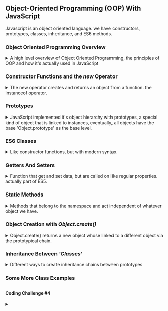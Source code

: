 ## Object-Oriented Programming (OOP) With JavaScript

<!-- <details> -->
<summary>

</summary>
Javascript is an object oriented language.
we have constructors, prototypes, classes, inheritance, and ES6 methods.

### Object Oriented Programming Overview

<details>
<summary>
A high level overview of Object Oriented Programming, the principles of OOP and how it's actually used in JavaScript
</summary>

a programming paradigm based on the concept of **object**. wwe use object to represent (model, describe) real-world or abstract features.
objects can contain data (**properties**) and actions(**methods**), with object, we pack the data along with the relevant behavior.

objects are self contained pieces of codes, they form the building blocks of the program, and they interact with one another using the public interface (the **api**). OOP makes code more flexible, easier to maintain and develop.

up until now we only used objects as object literals, each variable was the only instance of itself. we now move to use classes,which are conceptualized as blueprints from which many **instances** can be created.

an instance is the real object we can use, while the class is the stencil for them.

IMPORTANT: Javascript doesn't have the common form of private and public methods and properties,the examples and illustration are just for for learning purposes.

#### OOP Principals

there are 4 common principles for OOP: _abstraction_, _encapsulation_, _inheritance_, _polymorphism_.

> - **Abstraction**: Ignoring or hiding details tha **don't matter**, allowing us to get and **overview** perspective of the _thing_ we're implementing, instead of messing with details that don't really matter to our implementation.
>
> - **Encapsulation**: Keeping properties and method **private** inside the class, so they are **not accessible from outside the class**. Some methods can be **exposed** as a public interface (API).
>
> - **Inheritance**: Making all properties and methods of a certain class **available to a child class**, forming a hierarchical relationship between classes, this allows us to **reuse common logic** and to model real-world relationships.
>
> - **Polymorphism**: a child class can **overwrite** a method it inherited from a parent class \[it's more complex than that, but enough for our purpose].

#### OOP in Javascript

<details>
<summary>
Javascript uses prototypes rather than "class-instance" paradigm. it's called prototypal inheritance/delegation.
</summary>

JavaScript does OOP differently than other languages, each object has a prototype, the prototype has method that the object can access.

> **Prototypal inheritance**: The prototype contains methods (behavior) that are **accessible to all objects linked to that prototype**.
> Behavior is **delegated** to the linked prototype object.

if we look at the mdn documentations, we can see the methods defined on the _Array.prototype_ object, we can also see it when we observe an array, all the method are defined under the prototype

there are 3 ways to create prototypal inheritance in JavaScript:

1. constructor functions
   - create objects from a function.
   - this is how built-in object (Arrays, Maps, Sets) are actually implements.
2. ES6 classes
   - a modern alternative to constructor function syntax.
   - **only synthetic sugar**. same as constructor function behind the scenes.
   - not actual classes like what we have in other languages.
   - another layer of abstraction.
3. Object.create()
   - the easiest way to link an object to a prototype object.

</details>
</details>

### Constructor Functions and the _new_ Operator

<details>
<summary>
The new operator creates and returns an object from a function. the instanceof operator.
</summary>

We start with constructor functions. it's a completely normal function that's called with the _new_ keyword. we can use function declaration and function expressions, **but not arrow functions**. by convention, constructor function start with a capital letter.

```js
const Person = function (firstName, birthYear) {
  console.log(this);
  this.firstName = firstName;
  this.birthYear = birthYear;
};

const jonas = new Person("jonas", 1991);
const matilda = new Person("matilda", 2005);
console.log(jonas, matilda);
```

the _new_ operator does some heavy lifting

1. it creates a new empty object {}.
2. the function is called on the newly created object (the _this_ keyword). this is why arrow functions won't work.
3. the newly created object is linked to a prototype.
4. the object is automatically returned from the function. no need for a _return_ statement.

an object created from a constructor function is instance of something, we can check it with the _instanceof_ operator, which returns a boolean value.

```js
console.log("jonas is a Person?", jonas instanceof Person);
console.log("array is a Person?", [1, 2] instanceof Person);
console.log("array is an Array?", [1, 2] instanceof Array);
```

the properties that we define in the constructor are called instance properties.
we can also add methods to an constructor function. just like object literals. **but this is a bad practice**. we create the object (functions are objects) each time, it costs us memory and resources.

```js
const Person = function (firstName, birthYear) {
  this.firstName = firstName;
  this.birthYear = birthYear;
  this.calcAge = function () {
    return 2037 - this.birthYear;
  };
};
const jonas = new Person("jonas", 1991);
console.log(`${jonas.firstName} is ${jonas.calcAge()} years old!`);
```

It's better to create this method on the prototype of the object and use prototype inheritance.

</details>

### Prototypes

<details>
<summary>
JavaScript implemented it's object hierarchy with prototypes, a special kind of object that is linked to instances, eventually, all objects have the base 'Object.prototype' as the base level.
</summary>

Each function has a property called _.prototype_. we can add methods to it and then we can call the prototype method directly on the object, just like it was a function of the object itself.
the function exists just once, but all instances can use it.

```js
console.log("before adding function to prototype", Person.prototype);
console.log(Array.prototype);
Person.prototype.calcAgePrototype = function () {
  console.log(this);
  return 2044 - this.birthYear;
};
console.log(`${jonas.firstName} is ${jonas.calcAgePrototype()} years old!`);
console.log("after adding function to prototype", Person.prototype);
console.log("the prototype function isn't on the object", jonas);
```

we can see the prototype of each object with calling \_.\_\_proto\_\_\_ on an object instance.
and here is something confusing. the _Person.prototype_ (the prototype property of the function) is the same as the jonas.\_\_proto\_\_'. There is also the function _.isPrototypeOf(object)_ that checks this

```js
console.log("jonas.__proto__", jonas.__proto__);
console.log("Person.__proto__", Person.__proto__);

console.log(
  "jonas.__proto__ === Person.prototype",
  jonas.__proto__ === Person.prototype);
console.log('prototype.isPrototypeOf()');
console.log(Person.prototype.isPrototypeOf(jonas)); //true
console.log(Person.prototype.isPrototypeOf(Person)); //false
);
```

the _.prototype_ property is actually the prototype of linked objects, or something like that.

as we saw before, the _new_ operator sets the prototype (the .\_\_proto\_\_) of the created object to the _.prototype_ of the function.
we can also set properties on the prototype itself. which will be only stored on the prototype object, and not in the instance

```js
Person.prototype.species = "Home Sapiens";
console.log("matilda.species", matilda.species);
console.log("matilda", matilda);
console.log("Person.prototype", Person.prototype);
```

we can check if a property belong to the object instance with _.hasOwnProperty(propertyName)_ method.

```js
console.log(
  "jonas.hasOwnProperty('firstName')",
  jonas.hasOwnProperty("firstName")
); //true
console.log("jonas.hasOwnProperty('species')", jonas.hasOwnProperty("species")); //false
```

#### Prototypal Inheritance and the Prototype Chain

<details>
<summary>
The Prototype chain is similar to the scope chain, from the object own properties, all the way up to the prototype and the Object.prototype.
</summary>

Constructor function has a _.prototype_ property pointing to a prototype object.
that prototype objects has a _.constructor_ property pointing back the to the function.

the prototype is actually the prototype not of the function, but of all the objects created by this function.

when we call a function with the _new_ operator. this is true for function constructors and ES6 classes, but not _Object.create()_.

> 1. an empty object is created.
> 2. _this_ keyword in the function call is set to the new object.
> 3. the new object is linked via the .\_\_proto\_\_ property to to constructor function prototype property.
> 4. the new object is returned from constructor function call.

when we call a method on a object, we first check the object itself, and if there isn't a match, the prototype is checked next. this is called _prototype delegation_. all these connections are part of the prototype chain.

//TODO: add diagram.

all objects in JavaScript have prototypes, and the prototype of our constructed prototype is Object.prototype, which was built by _Object()_. so if there's a method that's not on the object, and not on it's prototype then we check the next prototype (_Object.prototype_). the prototype of the Object constructor function is the null prototype. the final,base level, link of the prototype chain.

```js
console.log("Object.prototype", Object.prototype);
console.log("{}.__proto__", {}.__proto__);
```

> **Prototype Chain**: series of links between objects, linked through prototypes (similar to the scope chain).

</details>

#### Prototypical Inheritance and Built-in Objects

<details>
<summary>
The Built-in Objects have chains of prototypes, which is why they have methods
</summary>

the prototypal inheritance is what powers the built-in JavaScript object.

```js
console.log("jonas.__proto__", jonas.__proto__); //Person Prototype
console.log("jonas.__proto__.__proto__", jonas.__proto__.__proto__); //ObjectPrototype
console.log(
  "jonas.__proto__.__proto__.__proto__",
  jonas.__proto__.__proto__.__proto__
); //null
console.log("Person.prototype.constructor", Person.prototype.constructor); //function Person
console.log("Person.__proto__", Person.__proto__); //empty object

//arrays
console.log("arrays");
console.log("array", [1, 2, 3].__proto__);
console.log(
  "array __proto__ ==== Array.prototype",
  [1, 2, 3].__proto__ === Array.prototype
);
console.log([1, 2, 3].__proto__.__proto__); // the object prototype
```

we can actually use this to our advantage and enhance the array object via the prototype! but of course, this is a bad practice, we shouldn't touch the built-in objects.

```js
const arrDuplicates = [1, 2, 3, 2, 3, 5];
console.log(arrDuplicates.uniqueElements()); //error!
Array.prototype.uniqueElements = function () {
  return [...new Set(this)];
};

console.log(arrDuplicates.uniqueElements()); //now it works!
```

we can also check the prototypes of html elements. and we discover that the Nodes and DOM follow the same chain. and eventually we will reach the Object prototype. we can also use _console.dir()_ to inspect functions, and we see they too have an prototype, which is why we can call method like _.bind()_ on them..

```js
const nodePrototypes = function () {
  const h1 = document.querySelector("h1");
  console.log("h1.__proto__", h1.__proto__); // htmlLeadingElement
  console.log("h1.__proto__.__proto__", h1.__proto__.__proto__); //HtmlElement
  console.dir(() => {
    5;
  }); //function has prototype as well
};
```

</details>

#### Coding Challenge #1

<details>
<summary>
Use constructor function to create objects and then add methods to the prototypes. would be cool to use the Intl.NumberFormat object maybe and have it be either in the prototype or in the object itself.
</summary>

> Your tasks:
>
> 1. Use a constructor function to implement a 'Car'. A car has a 'make' and a 'speed' property. The 'speed' property is the current speed of the car in km/h.
> 2. Implement an 'accelerate' method that will increase the car's speed by 10, and log the new speed to the console.
> 3. Implement a 'brake' method that will decrease the car's speed by 5, and log the new speed to the console.
> 4. Create 2 'Car' objects and experiment with calling 'accelerate' and 'brake' multiple times on each of them.
>
> Test data:
>
> - Data car 1: 'BMW' going at 120 km/h.
> - Data car 2: 'Mercedes' going at 95 km/h.

</details>

</details>

### ES6 Classes

<details>
<summary>
Like constructor functions, but with modern syntax.
</summary>
ES6 aren't classes like java or c++, they still do prototypical inheritance, but we a syntax that's more familiar to programmers from other languages.

we can have class deceleration and class expressions.
we use the keyword _class_, we must use _constructor_ as a method name. the other methods we define are part of the prototype, not on the object.

```js
const PersonEx = class {};
class PersonCL {
  constructor(firstName, birthYear) {
    this.firstName = firstName;
    this.birthYear = birthYear;
  }
  //method will be added to .prototype property.
  calculateAge() {
    console.log(2037 - this.birthYear);
  }
}

const janice = new PersonCL("Janice", 1986);
console.log(janice);
```

1. Classes are not hoisted.
2. Classes are first-class citizens.
3. Class are always executed in 'strict-mode'.

we can't ignore prototypical inheritance, even if we use ES6 method. but the class syntax makes things nicer by having all the code at the same place,

</details>

### Getters And Setters

<details>
<summary>
Function that get and set data, but are called on like regular properties. actually part of ES5.
</summary>

for getters, we create a normal function, and then add the _get_ keyword for to it. so we now longer need parentheses to call it. setters use the _set_ keyword and must take **one** parameter.

```js
const account = {
  owner: "Jonas",
  movements: [120, 30, 400],

  get latest() {
    return this.movements.slice(-1).pop();
  },
  set latest(mov) {
    this.movements.push(mov);
  },
};
console.log(account.latest);
account.latest = 55;
console.log(account);
```

for ES6 classes, the code is similar. we simply add the _'get/set'_ keywords.
remember that it still is a function, and will be calculated only when we call it,and recalculated again for each call.

```js
class PersonCL {
  constructor(firstName, birthYear) {
    this.firstName = firstName;
    this.birthYear = birthYear;
  }
  //method will be added to .prototype property.
  get age() {
    console.log(2037 - this.birthYear);
  }
}

const janice = new PersonCL("Janice", 1986);
console.log(janice.age);
```

Setters are great for data validation, we can ensure that the new data fits a criteria and if it doesn't we can reject it from overwriting the data.

```js
class PersonCL {
  constructor(firstName, birthYear) {
    this.firstName = firstName;
    this.birthYear = birthYear;
    this.fullName = firstName + " unknown";
  }
  //method will be added to .prototype property.
  get age() {
    console.log(2037 - this.birthYear);
  }
  //setter has a different name than that of the property, usually underscore.
  set fullName(name) {
    if (name.includes(" ")) this._fullName = name;
    else console.log(`${name} is not valid`);
  }
}
```

we should be careful of having the same name for the setter and the underlying method. otherwise we can get a stack-overflow. the convention is to have the inner property name with an underscore before it.

</details>

### Static Methods

<details>
<summary>
Methods that belong to the namespace and act independent of whatever object we have.
</summary>
static methods don't operate on any instance of the class. like the *Array.from()* method. these are methods that aren't attached to the prototype, so they can't be called from an instance. they are part of the constructor function.

```js
Array.from(document.querySelectorAll("p")); //works
[1, 3].from(document.querySelectorAll("p")); //error!
```

a lot of function from the _'Number'_ namespace are like that. the static function isn't inherited to the instances that were created with the function

```js
const PersonCF = function (firstName, birthYear) {
  this.firstName = firstName;
  this.birthYear = birthYear;
};

PersonCF.hey = function () {
  console.log(this); // the constructor function is the 'this'
  return "Hey!";
};
const ben = new PersonCF("ben", 1995);
//console.log(ben.hey()); //error
console.log(PersonCF.hey()); //works fine, called on constructor function
```

for es6 classes. we simply add the _static_ keyword

```js
class PersonES6 {
  constructor(firstName, birthYear) {
    this.firstName = firstName;
    this.birthYear = birthYear;
  }
  //prototype method
  hey() {
    return `Hey ${this.firstName}`;
  }
  //static method
  static hey() {
    return `Hey there!`;
  }
}

const dan = new PersonES6("dan", 1889);
console.log(dan.hey()); //call prototype method
console.log(PersonES6.hey()); // call static method
```

</details>

### Object Creation with _Object.create()_

<details>
<summary>
Object.create() returns a new object whose linked to a different object via the prototypical chain.
</summary>

The third way to create objects, by using the _Object.create()_ method, we still have prototype inheritance, but no prototype properties, no constructor function and no '_new_' operator.
we use _Object.create()_ to manually set the prototype of the created object into a different object.

```js
const PersonProto = {
  calcAgeOCR() {
    return 2037 - this.birthYear;
  }, //using enhanced object literals syntax
};

const steve = Object.create(PersonProto); //steve's prototype is PersonProto
console.log(steve.__proto__);
console.log(steve.calcAgeOCR()); //NaN
steve.birthYear = 1992;
console.log(steve.calcAgeOCR()); // now it works!
```

constructor function and ES6 classes use the _new_ keyword. _Object.create()_ sets the prototype manually. we can have different structures of objects with the same prototype, or similar structures with different prototypes.

We can have function that behaves like a constructor function, but initiates the properties via the prototypical inheritance after the object was created

```js
PersonProto.init = function (firstName, birthYear) {
  this.firstName = firstName; //the 'this' is the calling member
  this.birthYear = birthYear;
};
const sarah = Object.create(PersonProto);
sarah.init("sarah", 2011);
console.log(sarah.calcAgeOCR());
```

#### Coding Challenge #2

<details>
<summary>
Use ES6 classes, getter / setter to make the previous challenge cleaner to look at
</summary>

> Your tasks:
>
> 1. Re-create Challenge #1, but this time using an ES6 class (call it 'CarCl')
> 2. Add a getter called 'speedUS' which returns the current speed in mi/h (divide by 1.6).
> 3. Add a setter called 'speedUS' which sets the current speed in mi/h (but converts it to km/h before storing the value, by multiplying the input by 1.6)
> 4. Create a new car and experiment with the 'accelerate' and 'brake' methods, and with the getter and setter.
>
> Test data:

- Data car 1: 'Ford' going at 120 km/h.

</details>

</details>

### Inheritance Between _'Classes'_

<details>
<summary>
Different ways to create inheritance chains between prototypes
</summary>

so far, we looked at ways to implement inheritance between an object and it's prototype, now we will look at _'real inheritance'_ between _'real classes'_. like how other programming languages do it.

#### Constructor Functions Inheritance

<details>
<summary>
Manually manipulating the prototype chain
</summary>

we start with inheritance between constructor functions.
we will use the Person Class as a parent class, and a 'student' class as a derived chile class. we will do this with using the constructor function, es6 classes and _Object.create()_.

we start with the base class. like we did many times already. we will then have constructor for the student, with the same arguments and additional data as needed. we also have a method on the prototype.

```js
const PersonCFBase = function (firstName, birthYear) {
  this.firstName = firstName;
  this.birthYear = birthYear;
};

PersonCFBase.prototype.calculateAge = function () {
  console.log(2037 - this.birthYear);
};

const StudentCFDerived = function (firstName, birthYear, course) {
  this.firstName = firstName;
  this.birthYear = birthYear;
  this.course = course;
};
StudentCFDerived.prototype.introduce = function () {
  console.log(`my name is ${this.firstName}, and I study ${this.course}`);
};
const mike = new StudentCFDerived("mike", 2015, "Economics");

mike.introduce();
```

the first thing we want to do is to remove the duplication from the student constructor function. the problem is that if we use it directly, we don't have the _'this'_ keyword, so we use the _.call()_ method.

```js
const StudentCFDerived = function (firstName, birthYear, course) {
  //PersonCFBase(firstName,birthYear); //doesn't work
  PersonCFBase.call(this, firstName, birthYear); //this works
  this.course = course;
};

//mike.calculateAge(); //doesn't work
mike.introduce(); //works
```

we have the introduce method, but not 'calculate age' method on the student object. we want to inherit from the person class. we want to make the prototype chain fit this vision.
the prototype of student.\_\_proto\_\_ should be the person prototype. this is done manually for now.

```js
StudentCFDerived.prototype.foo = function () {};
console.log(StudentCFDerived.prototype); //foo is visible
StudentCFDerived.prototype = Object.create(PersonCFBase.prototype);
console.log(StudentCFDerived.prototype); //foo is gone!
const jen = new StudentCFDerived("jen", 2016, "Math");
jen.calculateAge(); //works
```

this actually creates a new object as the prototype, so any new student will lose access to the previous methods, because now we created an empty (but still linked) object as the prototype. this means we should restructure the order.

we have to use _Object.create()_ to set up the prototype chain. otherwise we get a weird thing. we want to inherit, not make the same.

```js
StudentCFDerived.prototype = PersonCFBase.prototype; //is bad.
StudentCFDerived.prototype = Object.create(PersonCFBase.prototype); // is good, almost
```

now we make a new student object, and when we call a method, like calculateAge(), it travels across the prototype chain, from the student prototype, ot the person prototype, and then the Object prototype.

we still have some stuff to fix! we want the _.prototype.constructor_ to point to the correct constructor function!

```js
console.log(StudentCFDerived.prototype.constructor); //personCFBase
StudentCFDerived.prototype.constructor = StudentCFDerived;
console.log(StudentCFDerived.prototype.constructor); //StudentCFDerived

console.log(jen instanceof StudentCFDerived); //true
console.log(jen instanceof PersonCFBase); //true
console.log(jen instanceof Object); //true
```

</details>

#### Coding Challenge #3

<details>
<summary>
Using inheritance with constructor functions, overriding some functions and not others. using the first matched method in the prototype chain.
</summary>

> Your tasks:
>
> 1. Use a constructor function to implement an Electric Car (called 'EV') as a child "class" of 'Car'. Besides a make and current speed, the 'EV' also has the current battery charge in % ('charge' property)
> 2. Implement a 'chargeBattery' method which takes an argument 'chargeTo' and sets the battery charge to 'chargeTo'.
> 3. Implement an 'accelerate' method that will increase the car's speed by 20, and decrease the charge by 1%. Then log a message like this: 'Tesla going at 140 km/h, with a charge of 22%'.
> 4. Create an electric car object and experiment with calling 'accelerate', 'brake' and 'chargeBattery' (charge to 90%). Notice what happens when you 'accelerate'!
>
> Hint: Review the definition of polymorphism
>
> Test data:
>
> - Data car 1: 'Tesla' going at 120 km/h, with a charge of 23.

</details>

#### ES6 Classes Inheritance

<details>
<summary>
The ES6 classes syntax for inheritance. the most like other languages
</summary>

Now we will use ES6 classes to inherit from
we start with the same ES6 class for person,
the 'class' syntax hides the details and does the work for us, we simply have the additional _extends_ and _super_ keywords.

- _extends_ links the classes and the prototypes.
- _super_ calls the constructor function of the parent class.

if we don't have additional arguments to the constructor, we can drop the entire constructor call in the derived class. it will be generated automatically.

```js
class A {
  constructor(a, b) {
    this.a = a;
    this.b = b;
  }
}
class B extends A {
  constructor(a, b, c) {
    super(a, b);
    this.c = c;
  }
  foo() {
    return this.a + this.b + this.c;
  }
}
class C extends A {
  //we can drop the constructor
  bar() {
    return this.a * this.b;
  }
}
const b = new B(1, 2, 3);
console.log(b.foo());
const c = new C(4, 5);
console.log(c.bar());
```

the prototype chain is automatically set up by the _extends_ keyword. we can still override methods in the derived class to make it appear first in the prototype chain.

**there is a danger associated with inheritance, but we will see it later in the course.**

</details>

#### _Object.create()_ Inheritance

<details>
<summary>
Creating Inheritance via the Object.create() method by specifying the objects directly.
</summary>

we make the derived prototype inherit from the base prototype with _Object.create()_. and now we have a prototype chain. we can then add methods to the new prototype that we created. the same prototype chain rules apply

there is a diagram.

```js
const StudentPrototype = Object.create(PersonPrototype);
StudentPrototype.init = function (firstName, birthYear, course) {
  PersonPrototype.init.call(this, firstName, birthYear);
  this.course = course;
};
StudentPrototype.introduce = function () {
  return `hey! I am ${this.firstName}, and I study ${this.course} for fun!`;
};
const jay = Object.create(StudentPrototype);

jay.init("jay", 2019, "chemistry");
console.log(jay.calcAgeOCR());
console.log(jay.introduce());
```

No need to use the _'new'_ keyword, worry about constructors or stuff like that, this isn't trying to copy other languages. we are just linking objects together to serve as prototypes.

</details>

</details>

### Some More Class Examples

 <!-- <details> -->
<summary>

</summary>

<!-- </details> -->

##

#### Coding Challenge #4

<details>
<summary>

</summary>

> Your tasks:
>
> 1. Re-create Challenge #3, but this time using ES6 classes: create an 'EVCl' child class of the 'CarCl' class.
> 2. Make the 'charge' property private.
> 3. Implement the ability to chain the 'accelerate' and 'chargeBattery' methods of this class, and also update the 'brake' method in the 'CarCl' class. Then experiment with chaining!
>
> Test data:
>
> - Data car 1: 'Rivian' going at 120 km/h, with a charge of 23%.

</details>
